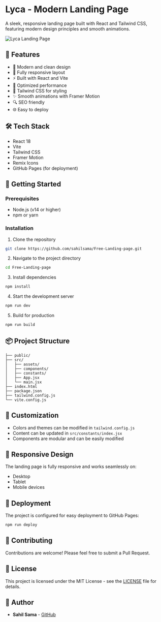 # Lyca - Modern Landing Page

A sleek, responsive landing page built with React and Tailwind CSS, featuring modern design principles and smooth animations.

![Lyca Landing Page](public/preview.png)

## 🚀 Features

- 🎨 Modern and clean design
- 📱 Fully responsive layout
- ⚡ Built with React and Vite
- 🎯 Optimized performance
- 🌈 Tailwind CSS for styling
- ✨ Smooth animations with Framer Motion
- 🔍 SEO friendly
- 🌐 Easy to deploy

## 🛠️ Tech Stack

- React 18
- Vite
- Tailwind CSS
- Framer Motion
- Remix Icons
- GitHub Pages (for deployment)

## 🏁 Getting Started

### Prerequisites

- Node.js (v14 or higher)
- npm or yarn

### Installation

1. Clone the repository
```bash
git clone https://github.com/sahilsama/Free-Landing-page.git
```

2. Navigate to the project directory
```bash
cd Free-Landing-page
```

3. Install dependencies
```bash
npm install
```

4. Start the development server
```bash
npm run dev
```

5. Build for production
```bash
npm run build
```

## 📦 Project Structure

```
├── public/
├── src/
│   ├── assets/
│   ├── components/
│   ├── constants/
│   ├── App.jsx
│   └── main.jsx
├── index.html
├── package.json
├── tailwind.config.js
└── vite.config.js
```

## 🎨 Customization

- Colors and themes can be modified in `tailwind.config.js`
- Content can be updated in `src/constants/index.jsx`
- Components are modular and can be easily modified

## 📱 Responsive Design

The landing page is fully responsive and works seamlessly on:
- Desktop
- Tablet
- Mobile devices

## 🚀 Deployment

The project is configured for easy deployment to GitHub Pages:

```bash
npm run deploy
```

## 🤝 Contributing

Contributions are welcome! Please feel free to submit a Pull Request.

## 📄 License

This project is licensed under the MIT License - see the [LICENSE](LICENSE) file for details.

## 👥 Author

- **Sahil Sama** - [GitHub](https://github.com/sahilsama)
